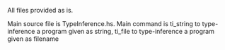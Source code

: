 All files provided as is.

Main source file is TypeInference.hs.
Main command is ti_string to type-inference a program given as string, 
                ti_file to type-inference a program given as filename